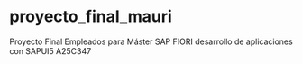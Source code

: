 # proyecto_final_mauri
Proyecto Final Empleados para Máster SAP FIORI desarrollo de aplicaciones con SAPUI5 A25C347

